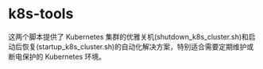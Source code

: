 # k8s-tools
这两个脚本提供了 Kubernetes 集群的优雅关机(shutdown_k8s_cluster.sh)和启动后恢复(startup_k8s_cluster.sh)的自动化解决方案，特别适合需要定期维护或断电保护的 Kubernetes 环境。
